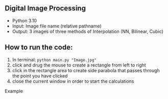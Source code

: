 ## Digital Image Processing


- Python 3.10
- Input: Image file name (relative pathname)
- Output: 3 images of three methods of Interpolation (NN, Bilinear, Cubic)

## How to run the code:
1. In terminal: 
``` python main.py "Image.jpg" ```
3. click and drug the mouse to create a rectangle from left to right
4. click in the rectangle area to create side parabola that passes through the point you have clicked
5. close the current window in order to start the calculations

Example

